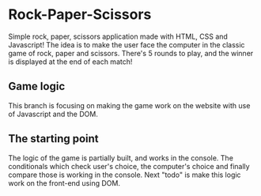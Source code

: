 # Rock-Paper-Scissors
Simple rock, paper, scissors application made with HTML, CSS and Javascript!
The idea is to make the user face the computer in the classic game of rock, paper and scissors. There's 5 rounds to play, and the winner is displayed at the end of each match!

## Game logic
This branch is focusing on making the game work on the website with use of Javascript and the DOM.

## The starting point
The logic of the game is partially built, and works in the console. The conditionals which check user's choice, the computer's choice and finally compare those is working in the console. Next "todo" is make this logic work on the front-end using DOM.